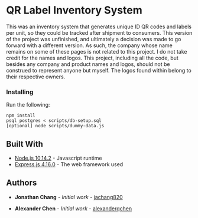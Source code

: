 # QR Label Inventory System

This was an inventory system that generates unique ID QR codes and labels per unit, so they could be tracked after shipment to consumers. This version of the project was unfinished, and ultimately a decision was made to go forward with a different version. As such, the company whose name remains on some of these pages is not related to this project. I do not take credit for the names and logos. This project, including all the code, but besides any company and product names and logos, should not be construed to represent anyone but myself. The logos found within belong to their respective owners.

### Installing

Run the following:

```
npm install
psql postgres < scripts/db-setup.sql
[optional] node scripts/dummy-data.js
```

## Built With

* [Node.js 10.14.2](https://nodejs.org/) - Javascript runtime
* [Express.js 4.16.0](https://expressjs.com/) - The web framework used

## Authors

* **Jonathan Chang** - *Initial work* - [jachang820](https://github.com/jachang820)

* **Alexander Chen** - *Initial work* - [alexanderqchen](https://github.com/alexanderqchen)
